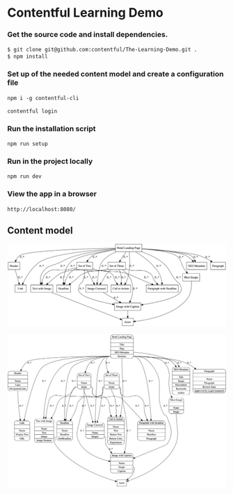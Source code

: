 # Contentful Learning Demo

### Get the source code and install dependencies.

```
$ git clone git@github.com:contentful/The-Learning-Demo.git .
$ npm install
```

### Set up of the needed content model and create a configuration file

```
npm i -g contentful-cli
```

```
contentful login
```

### Run the installation script

```
npm run setup
```
### Run in the project locally

```
npm run dev
```
### View the app in a browser

```
http://localhost:8080/
```

## Content model

![Content model simple](./winning-demo-content-model-simple.png)

![Content model full](./winning-demo-content-model.png)
